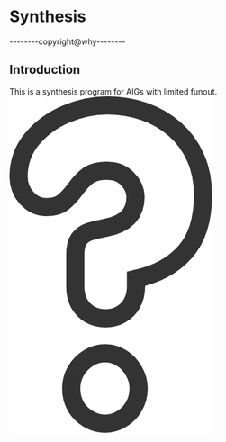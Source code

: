 # Synthesis
--------copyright@why--------

## Introduction
This is a synthesis program for AIGs with limited funout.
![why](https://github.com/Nozidoali/synthesis/blob/master/image_folder/why.png)

